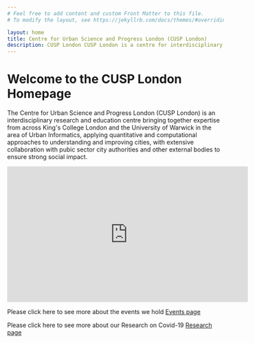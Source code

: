 ```yaml
---
# Feel free to add content and custom Front Matter to this file.
# To modify the layout, see https://jekyllrb.com/docs/themes/#overriding-theme-defaults

layout: home
title: Centre for Urban Science and Progress London (CUSP London)
description: CUSP London CUSP London is a centre for interdisciplinary research in urban science and fosters working across subject boundaries
---
```


# Welcome to the CUSP London Homepage

The Centre for Urban Science and Progress London (CUSP London) is an interdisciplinary research and education centre bringing together expertise from across King's College London and the University of Warwick in the area of Urban Informatics, applying quantitative and computational approaches to understanding and improving cities, with extensive collaboration with pubic sector city authorities and other external bodies to ensure strong social impact.

<iframe width="560" height="315" src="https://www.youtube.com/embed/wViccZq1jLI" frameborder="0" allow="accelerometer; autoplay; encrypted-media; gyroscope; picture-in-picture" allowfullscreen="1">&nbsp;</iframe>

Please click here to see more about the events we hold [Events page](https://cusplondon.ac.uk/events.html)

Please click here to see more about our Research on Covid-19 [Research page](https://cusplondon.ac.uk/research.html)
